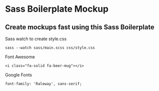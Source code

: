 # Sass Boilerplate Mockup

## Create mockups fast using this Sass Boilerplate

Sass watch to create style.css

    sass --watch sass/main.scss css/style.css

Font Awesome

    <i class="fa-solid fa-beer-mug"></i>

Google Fonts

    font-family: 'Raleway', sans-serif;
